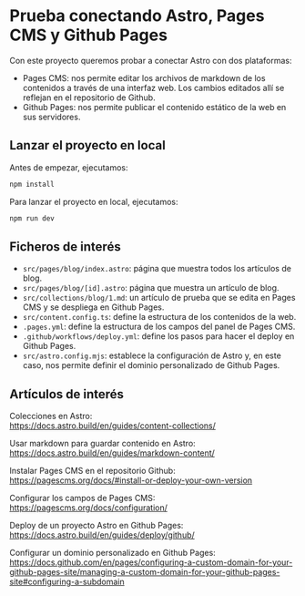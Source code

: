# Prueba conectando Astro, Pages CMS y Github Pages

Con este proyecto queremos probar a conectar Astro con dos plataformas:

- Pages CMS: nos permite editar los archivos de markdown de los contenidos a través de una interfaz web. Los cambios editados allí se reflejan en el repositorio de Github.
- Github Pages: nos permite publicar el contenido estático de la web en sus servidores.

## Lanzar el proyecto en local

Antes de empezar, ejecutamos:

```bash
npm install
```

Para lanzar el proyecto en local, ejecutamos:

```bash
npm run dev
```

## Ficheros de interés

- `src/pages/blog/index.astro`: página que muestra todos los artículos de blog.
- `src/pages/blog/[id].astro`: página que muestra un artículo de blog.
- `src/collections/blog/1.md`: un artículo de prueba que se edita en Pages CMS y se despliega en Github Pages.
- `src/content.config.ts`: define la estructura de los contenidos de la web.
- `.pages.yml`: define la estructura de los campos del panel de Pages CMS.
- `.github/workflows/deploy.yml`: define los pasos para hacer el deploy en Github Pages.
- `src/astro.config.mjs`: establece la configuración de Astro y, en este caso, nos permite definir el dominio personalizado de Github Pages.

## Artículos de interés

Colecciones en Astro:  
https://docs.astro.build/en/guides/content-collections/

Usar markdown para guardar contenido en Astro:  
https://docs.astro.build/en/guides/markdown-content/

Instalar Pages CMS en el repositorio Github:  
https://pagescms.org/docs/#install-or-deploy-your-own-version

Configurar los campos de Pages CMS:  
https://pagescms.org/docs/configuration/

Deploy de un proyecto Astro en Github Pages:  
https://docs.astro.build/en/guides/deploy/github/

Configurar un dominio personalizado en Github Pages:  
https://docs.github.com/en/pages/configuring-a-custom-domain-for-your-github-pages-site/managing-a-custom-domain-for-your-github-pages-site#configuring-a-subdomain
